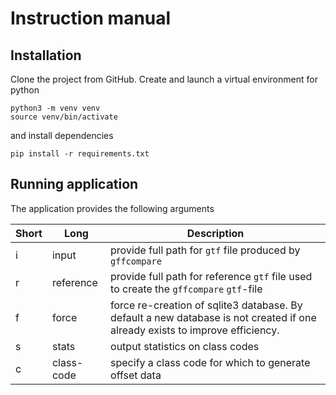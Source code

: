 # Instruction manual

## Installation
Clone the project from GitHub. Create and launch a virtual environment for python 

```
python3 -m venv venv
source venv/bin/activate
```

and install dependencies
```
pip install -r requirements.txt
```

## Running application

The application provides the following arguments

| Short | Long | Description |
| --- | --- | --- |
| i | input | provide full path for `gtf` file produced by `gffcompare` |
| r | reference | provide full path for reference `gtf` file used to create the `gffcompare` `gtf`-file |
| f | force | force re-creation of sqlite3 database. By default a new database is not created if one already exists to improve efficiency. |
| s | stats | output statistics on class codes | 
| c | class-code | specify a class code for which to generate offset data | 